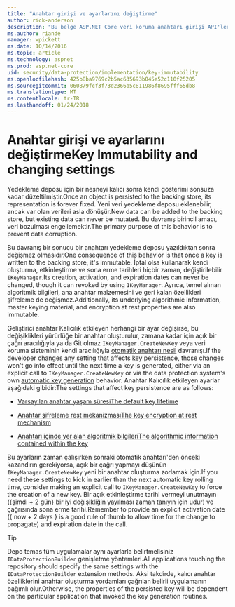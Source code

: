```yaml
---
title: "Anahtar girişi ve ayarlarını değiştirme"
author: rick-anderson
description: "Bu belge ASP.NET Core veri koruma anahtarı girişi API'leri uygulama ayrıntılarını özetlemektedir."
ms.author: riande
manager: wpickett
ms.date: 10/14/2016
ms.topic: article
ms.technology: aspnet
ms.prod: asp.net-core
uid: security/data-protection/implementation/key-immutability
ms.openlocfilehash: 425b8ba9769c2b5ac635693b045e52c110f25205
ms.sourcegitcommit: 060879fcf3f73d2366b5c811986f8695fff65db8
ms.translationtype: MT
ms.contentlocale: tr-TR
ms.lasthandoff: 01/24/2018
---
```

# <a name="key-immutability-and-changing-settings"></a><span data-ttu-id="1c562-103">Anahtar girişi ve ayarlarını değiştirme</span><span class="sxs-lookup"><span data-stu-id="1c562-103">Key Immutability and changing settings</span></span>

<span data-ttu-id="1c562-104">Yedekleme deposu için bir nesneyi kalıcı sonra kendi gösterimi sonsuza kadar düzeltilmiştir.</span><span class="sxs-lookup"><span data-stu-id="1c562-104">Once an object is persisted to the backing store, its representation is forever fixed.</span></span> <span data-ttu-id="1c562-105">Yeni veri yedekleme deposu eklenebilir, ancak var olan verileri asla dönüşür.</span><span class="sxs-lookup"><span data-stu-id="1c562-105">New data can be added to the backing store, but existing data can never be mutated.</span></span> <span data-ttu-id="1c562-106">Bu davranış birincil amacı, veri bozulması engellemektir.</span><span class="sxs-lookup"><span data-stu-id="1c562-106">The primary purpose of this behavior is to prevent data corruption.</span></span>

<span data-ttu-id="1c562-107">Bu davranış bir sonucu bir anahtarı yedekleme deposu yazıldıktan sonra değişmez olmasıdır.</span><span class="sxs-lookup"><span data-stu-id="1c562-107">One consequence of this behavior is that once a key is written to the backing store, it's immutable.</span></span> <span data-ttu-id="1c562-108">İptal olsa kullanarak kendi oluşturma, etkinleştirme ve sona erme tarihleri hiçbir zaman, değiştirilebilir `IKeyManager`.</span><span class="sxs-lookup"><span data-stu-id="1c562-108">Its creation, activation, and expiration dates can never be changed, though it can revoked by using `IKeyManager`.</span></span> <span data-ttu-id="1c562-109">Ayrıca, temel alınan algoritmik bilgileri, ana anahtar malzemesini ve geri kalan özellikleri şifreleme de değişmez.</span><span class="sxs-lookup"><span data-stu-id="1c562-109">Additionally, its underlying algorithmic information, master keying material, and encryption at rest properties are also immutable.</span></span>

<span data-ttu-id="1c562-110">Geliştirici anahtar Kalıcılık etkileyen herhangi bir ayar değişirse, bu değişiklikleri yürürlüğe bir anahtar oluşturulur, zamana kadar için açık bir çağrı aracılığıyla ya da Git olmaz `IKeyManager.CreateNewKey` veya veri koruma sisteminin kendi aracılığıyla [otomatik anahtarı nesil](key-management.md#data-protection-implementation-key-management) davranışı.</span><span class="sxs-lookup"><span data-stu-id="1c562-110">If the developer changes any setting that affects key persistence, those changes won't go into effect until the next time a key is generated, either via an explicit call to `IKeyManager.CreateNewKey` or via the data protection system's own [automatic key generation](key-management.md#data-protection-implementation-key-management) behavior.</span></span> <span data-ttu-id="1c562-111">Anahtar Kalıcılık etkileyen ayarlar aşağıdaki gibidir:</span><span class="sxs-lookup"><span data-stu-id="1c562-111">The settings that affect key persistence are as follows:</span></span>

* [<span data-ttu-id="1c562-112">Varsayılan anahtar yaşam süresi</span><span class="sxs-lookup"><span data-stu-id="1c562-112">The default key lifetime</span></span>](key-management.md#data-protection-implementation-key-management)

* [<span data-ttu-id="1c562-113">Anahtar şifreleme rest mekanizması</span><span class="sxs-lookup"><span data-stu-id="1c562-113">The key encryption at rest mechanism</span></span>](key-encryption-at-rest.md#data-protection-implementation-key-encryption-at-rest)

* [<span data-ttu-id="1c562-114">Anahtarı içinde yer alan algoritmik bilgileri</span><span class="sxs-lookup"><span data-stu-id="1c562-114">The algorithmic information contained within the key</span></span>](xref:security/data-protection/configuration/overview#changing-algorithms-with-usecryptographicalgorithms)

<span data-ttu-id="1c562-115">Bu ayarların zaman çalışırken sonraki otomatik anahtarı'den önceki kazandırın gerekiyorsa, açık bir çağrı yapmayı düşünün `IKeyManager.CreateNewKey` yeni bir anahtar oluşturma zorlamak için.</span><span class="sxs-lookup"><span data-stu-id="1c562-115">If you need these settings to kick in earlier than the next automatic key rolling time, consider making an explicit call to `IKeyManager.CreateNewKey` to force the creation of a new key.</span></span> <span data-ttu-id="1c562-116">Bir açık etkinleştirme tarihi vermeyi unutmayın ({şimdi + 2 gün} bir iyi değişikliğin yayılması zaman tanıyın için udur) ve çağrısında sona erme tarihi.</span><span class="sxs-lookup"><span data-stu-id="1c562-116">Remember to provide an explicit activation date ({ now + 2 days } is a good rule of thumb to allow time for the change to propagate) and expiration date in the call.</span></span>

>[!TIP]
> <span data-ttu-id="1c562-117">Depo temas tüm uygulamalar aynı ayarlarla belirtmelisiniz `IDataProtectionBuilder` genişletme yöntemleri.</span><span class="sxs-lookup"><span data-stu-id="1c562-117">All applications touching the repository should specify the same settings with the `IDataProtectionBuilder` extension methods.</span></span> <span data-ttu-id="1c562-118">Aksi takdirde, kalıcı anahtar özelliklerini anahtar oluşturma yordamları çağrılan belirli uygulamanın bağımlı olur.</span><span class="sxs-lookup"><span data-stu-id="1c562-118">Otherwise, the properties of the persisted key will be dependent on the particular application that invoked the key generation routines.</span></span>

